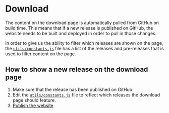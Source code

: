 # Download

The content on the download page is automatically pulled from GitHub on build time. This means that if a new release is published on GitHub, the website needs to be built and deployed in order to pull in those changes.

In order to give us the ability to filter which releases are shown on the page, the [`utils/constants.js`](/src/utils/constants.js) file has a list of the releases and pre-releases that is used to filter content on the page.

## How to show a new release on the download page

1. Make sure that the release has been published on GitHub
2. Edit the [`utils/constants.js`](/src/utils/constants.js) file to reflect which releases the download page should feature.
3. [Publish the website](/docs/publish)
